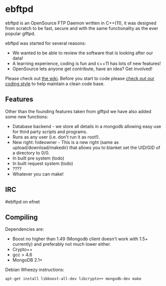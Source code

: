 ebftpd 
======

ebftpd is an OpenSource FTP Daemon written in C++(11), it was designed from scratch to be fast, secure and with the same functionality as the ever popular glftpd.

ebftpd was started for several reasons:

* We wanted to be able to review the software that is looking after our data!
* A learning experience, coding is fun and c++11 has lots of new features!
* OpenSource lets anyone get contribute, have an idea? Get involved!

Please check out [the wiki](https://github.com/jawr/ebftpd/wiki). Before you start to code please [check out our coding style](https://github.com/jawr/ebftpd/wiki/Coding-Style) to help maintain a clean code base.

Features
--------

Other than the founding features taken from glftpd we have also added some new functions:

* Database backend - we store all details in a mongodb allowing easy use for third party scripts and programs.
* Runs as any user (i.e. don't run it as root!).
* New right: hideowner - This is a new right (same as upload/download/makedir) that allows you to blanket set the UID/GID of a directory to 0/0.
* In built pre system (todo)
* In built request system (todo)
* ????
* Whatever you can make!

IRC
---

\#ebftpd on efnet

Compiling
---------

Dependencies are:

* Boost no higher than 1.49 (Mongodb client doesn't work with 1.5+ currently)
  and preferably not much lower either.
* Crypto++
* gcc > 4.6
* MongoDB 2.1+

Debian Wheezy instructions:

`apt-get install libboost-all-dev libcrypto++ mongodb-dev
make`

